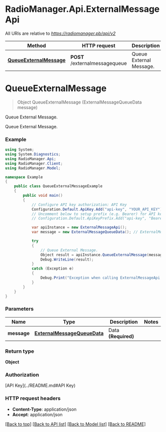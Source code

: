 # RadioManager.Api.ExternalMessageApi

All URIs are relative to *https://radiomanager.pb/api/v2*

Method | HTTP request | Description
------------- | ------------- | -------------
[**QueueExternalMessage**](ExternalMessageApi.md#queueexternalmessage) | **POST** /externalmessagequeue | Queue External Message.


<a name="queueexternalmessage"></a>
# **QueueExternalMessage**
> Object QueueExternalMessage (ExternalMessageQueueData message)

Queue External Message.

Queue External Message.

### Example
```csharp
using System;
using System.Diagnostics;
using RadioManager.Api;
using RadioManager.Client;
using RadioManager.Model;

namespace Example
{
    public class QueueExternalMessageExample
    {
        public void main()
        {
            // Configure API key authorization: API Key
            Configuration.Default.ApiKey.Add("api-key", "YOUR_API_KEY");
            // Uncomment below to setup prefix (e.g. Bearer) for API key, if needed
            // Configuration.Default.ApiKeyPrefix.Add("api-key", "Bearer");

            var apiInstance = new ExternalMessageApi();
            var message = new ExternalMessageQueueData(); // ExternalMessageQueueData | Data **(Required)**

            try
            {
                // Queue External Message.
                Object result = apiInstance.QueueExternalMessage(message);
                Debug.WriteLine(result);
            }
            catch (Exception e)
            {
                Debug.Print("Exception when calling ExternalMessageApi.QueueExternalMessage: " + e.Message );
            }
        }
    }
}
```

### Parameters

Name | Type | Description  | Notes
------------- | ------------- | ------------- | -------------
 **message** | [**ExternalMessageQueueData**](ExternalMessageQueueData.md)| Data **(Required)** | 

### Return type

**Object**

### Authorization

[API Key](../README.md#API Key)

### HTTP request headers

 - **Content-Type**: application/json
 - **Accept**: application/json

[[Back to top]](#) [[Back to API list]](../README.md#documentation-for-api-endpoints) [[Back to Model list]](../README.md#documentation-for-models) [[Back to README]](../README.md)

